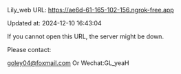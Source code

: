 Lily_web URL: https://ae6d-61-165-102-156.ngrok-free.app

Updated at: 2024-12-10 16:43:04

If you cannot open this URL, the server might be down.

Please contact: 

goley04@foxmail.com Or Wechat:GL_yeaH